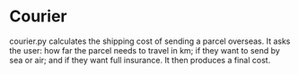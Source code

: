 # Courier
courier.py calculates the shipping cost of sending a parcel overseas. It asks the user: how far the parcel needs to travel in km; if they want to send by sea or air; and if they want full insurance. It then produces a final cost.
